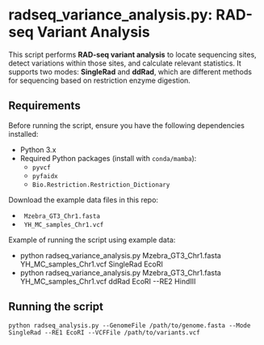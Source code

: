 # radseq_variance_analysis.py: RAD-seq Variant Analysis

This script performs **RAD-seq variant analysis** to locate sequencing sites, detect variations within those sites, and calculate relevant statistics. It supports two modes: **SingleRad** and **ddRad**, which are different methods for sequencing based on restriction enzyme digestion.

## Requirements

Before running the script, ensure you have the following dependencies installed:

- Python 3.x
- Required Python packages (install with `conda/mamba`):
  - `pyvcf`
  - `pyfaidx`
  - `Bio.Restriction.Restriction_Dictionary`
 
Download the example data files in this repo:
  - ` Mzebra_GT3_Chr1.fasta`
  - ` YH_MC_samples_Chr1.vcf`

Example of running the script using example data:
- python radseq_variance_analysis.py Mzebra_GT3_Chr1.fasta YH_MC_samples_Chr1.vcf SingleRad EcoRI 
- python radseq_variance_analysis.py Mzebra_GT3_Chr1.fasta YH_MC_samples_Chr1.vcf ddRad EcoRI --RE2 HindIII


## Running the script
```
python radseq_analysis.py --GenomeFile /path/to/genome.fasta --Mode SingleRad --RE1 EcoRI --VCFFile /path/to/variants.vcf
```


